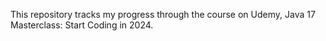 This repository tracks my progress through the course on Udemy, Java 17 Masterclass: Start Coding in 2024.
